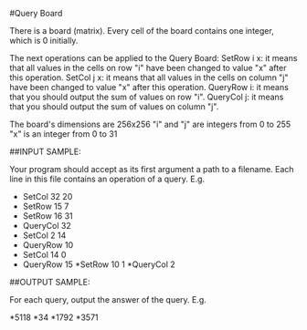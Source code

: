 #Query Board

There is a board (matrix). Every cell of the board contains one integer, which is 0 initially. 

The next operations can be applied to the Query Board: 
SetRow i x: it means that all values in the cells on row "i" have been changed to value "x" after this operation. 
SetCol j x: it means that all values in the cells on column "j" have been changed to value "x" after this operation. 
QueryRow i: it means that you should output the sum of values on row "i". 
QueryCol j: it means that you should output the sum of values on column "j". 

The board's dimensions are 256x256 
"i" and "j" are integers from 0 to 255 
"x" is an integer from 0 to 31 

##INPUT SAMPLE:

Your program should accept as its first argument a path to a filename. Each line in this file contains an operation of a query. E.g.

* SetCol 32 20
* SetRow 15 7
* SetRow 16 31
* QueryCol 32
* SetCol 2 14
* QueryRow 10
* SetCol 14 0
* QueryRow 15
*SetRow 10 1
*QueryCol 2

##OUTPUT SAMPLE:

For each query, output the answer of the query. E.g.

*5118
*34
*1792
*3571
